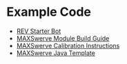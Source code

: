 
# Example Code
- [REV Starter Bot](https://github.com/REVrobotics/2025-REV-ION-FRC-Starter-Bot)
- [MAXSwerve Module Build Guide](https://docs.revrobotics.com/ion-build-system/build-guides/3in-maxswerve-module)
- [MAXSwerve Calibration Instructions](https://docs.revrobotics.com/brushless/spark-max/encoders/maxswerve)
- [MAXSwerve Java Template](https://github.com/REVrobotics/MAXSwerve-Java-Template)
